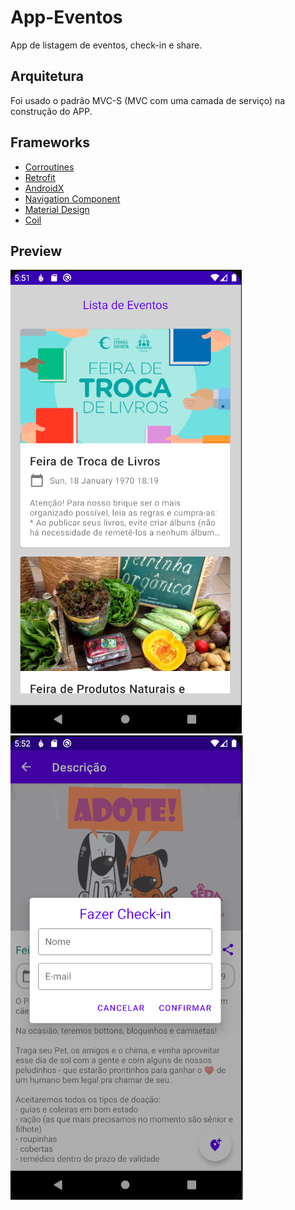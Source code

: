 # App-Eventos
App de listagem de eventos, check-in e share.

## Arquitetura
Foi usado o padrão MVC-S (MVC com uma camada de serviço) na construção do APP.

## Frameworks
<!--ts-->
   * [Corroutines](#Corroutines)
   * [Retrofit](#Retrofit)
   * [AndroidX](#AndroidX)
   * [Navigation Component](#navigation-component)
   * [Material Design](#material-design)
   * [Coil](#coil)
<!--te-->
## Preview
![alt text](https://github.com/danielpinheirohs/App-Eventos/blob/master/app/src/main/res/drawable/photo1.png)
![alt text](https://github.com/danielpinheirohs/App-Eventos/blob/master/app/src/main/res/drawable/photo3.png)
